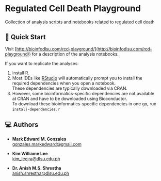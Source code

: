 # Regulated Cell Death Playground

Collection of analysis scripts and notebooks related to regulated cell death

## 🚀 Quick Start

Visit [http://bioinfodlsu.com/rcd-playground/](http://bioinfodlsu.com/rcd-playground/) for a description of the analysis notebooks.

If you want to replicate the analyses:
1. Install R.
2. Most IDEs like [RStudio](https://posit.co/download/rstudio-desktop/) will automatically prompt you to install the required dependencies when you open a notebook. <br>
   These dependencies are typically downloaded via CRAN. 
3. However, some bioinformatics-specific dependencies are not available at CRAN and have to be downloaded using Bioconductor. <br>
   To download these bioinformatics-specific dependencies in one go, run `install-dependencies.r`

## 💻 Authors
- **Mark Edward M. Gonzales** <br>
  gonzales.markedward@gmail.com

- **Kim Williame Lee** <br>
  kim_leejra@dlsu.edu.ph

- **Dr. Anish M.S. Shrestha** <br>
  anish.shrestha@dlsu.edu.ph
